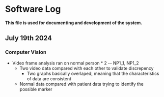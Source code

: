 # Software Log
**This file is used for documenting and development of the system.**

## July 19th 2024
### Computer Vision  
* Video frame analysis ran on normal person * 2 -- NP1_1, NP1_2
    * Two video data compared with each other to validate discrepency 
        - Two graphs basically overlaped, meaning that the characteristics of data are consistent
    * Normal data compared with patient data trying to identify the possible marker
